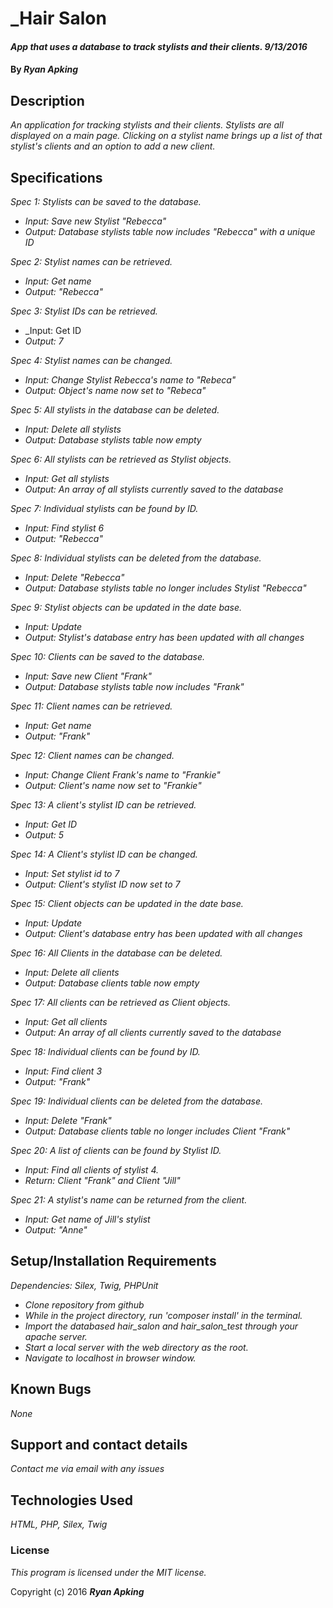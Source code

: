 # _Hair Salon

#### _App that uses a database to track stylists and their clients. 9/13/2016_

#### By _**Ryan Apking**_

## Description

_An application for tracking stylists and their clients. Stylists are all displayed on a main page. Clicking on a stylist name brings up a list of that stylist's clients and an option to add a new client._

## Specifications

_Spec 1: Stylists can be saved to the database._
* _Input: Save new Stylist "Rebecca"_
* _Output: Database stylists table now includes "Rebecca" with a unique ID_

_Spec 2: Stylist names can be retrieved._
* _Input: Get name_
* _Output: "Rebecca"_

_Spec 3: Stylist IDs can be retrieved._
* _Input: Get ID
* _Output: 7_

_Spec 4: Stylist names can be changed._
* _Input: Change Stylist Rebecca's name to "Rebeca"_
* _Output: Object's name now set to "Rebeca"_

_Spec 5: All stylists in the database can be deleted._
* _Input: Delete all stylists_
* _Output: Database stylists table now empty_

_Spec 6: All stylists can be retrieved as Stylist objects._
* _Input: Get all stylists_
* _Output: An array of all stylists currently saved to the database_

_Spec 7: Individual stylists can be found by ID._
* _Input: Find stylist 6_
* _Output: "Rebecca"_

_Spec 8: Individual stylists can be deleted from the database._
* _Input: Delete "Rebecca"_
* _Output: Database stylists table no longer includes Stylist "Rebecca"_

_Spec 9: Stylist objects can be updated in the date base._
* _Input: Update_
* _Output: Stylist's database entry has been updated with all changes_



_Spec 10: Clients can be saved to the database._
* _Input: Save new Client "Frank"_
* _Output: Database stylists table now includes "Frank"_

_Spec 11: Client names can be retrieved._
* _Input: Get name_
* _Output: "Frank"_

_Spec 12: Client names can be changed._
* _Input: Change Client Frank's name to "Frankie"_
* _Output: Client's name now set to "Frankie"_

_Spec 13: A client's stylist ID can be retrieved._
* _Input: Get ID_
* _Output: 5_

_Spec 14: A Client's stylist ID can be changed._
* _Input: Set stylist id to 7_
* _Output: Client's stylist ID now set to 7_

_Spec 15: Client objects can be updated in the date base._
* _Input: Update_
* _Output: Client's database entry has been updated with all changes_

_Spec 16: All Clients in the database can be deleted._
* _Input: Delete all clients_
* _Output: Database clients table now empty_

_Spec 17: All clients can be retrieved as Client objects._
* _Input: Get all clients_
* _Output: An array of all clients currently saved to the database_

_Spec 18: Individual clients can be found by ID._
* _Input: Find client 3_
* _Output: "Frank"_

_Spec 19: Individual clients can be deleted from the database._
* _Input: Delete "Frank"_
* _Output: Database clients table no longer includes Client "Frank"_

_Spec 20: A list of clients can be found by Stylist ID._
* _Input: Find all clients of stylist 4._
* _Return: Client "Frank" and Client "Jill"_

_Spec 21: A stylist's name can be returned from the client._
* _Input: Get name of Jill's stylist_
* _Output: "Anne"_

## Setup/Installation Requirements

_Dependencies: Silex, Twig, PHPUnit_

* _Clone repository from github_
* _While in the project directory, run 'composer install' in the terminal._
* _Import the databased hair_salon and hair_salon_test through your apache server._
* _Start a local server with the web directory as the root._
* _Navigate to localhost in browser window._

## Known Bugs

_None_

## Support and contact details

_Contact me via email with any issues_

## Technologies Used

_HTML, PHP, Silex, Twig_

### License

*This program is licensed under the MIT license.*

Copyright (c) 2016 **_Ryan Apking_**
